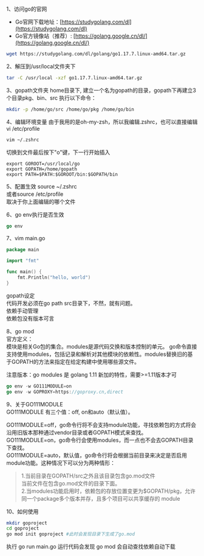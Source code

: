 1、访问go的官网
*   Go官网下载地址：[https://studygolang.com/dl](https://studygolang.com/dl)
*   Go官方镜像站（推荐）: [https://golang.google.cn/dl/](https://golang.google.cn/dl/)
```bash
wget https://studygolang.com/dl/golang/go1.17.7.linux-amd64.tar.gz
```

2、解压到/usr/local文件夹下
```bash
tar -C /usr/local -xzf go1.17.7.linux-amd64.tar.gz
```

3、gopath文件夹
home目录下, 建立一个名为gopath的目录，gopath下再建立3个目录pkg、bin、src
执行以下命令：
```bash
mkdir -p /home/go/src /home/go/pkg /home/go/bin
```

4、编辑环境变量 
由于我用的是oh-my-zsh，所以我编辑.zshrc，也可以直接编辑vi /etc/profile
```bash
vim ~/.zshrc
```
切换到文件最后按下"o"键，下一行开始插入
```vim
export GOROOT=/usr/local/go
export GOPATH=/home/gopath
export PATH=$PATH:$GOROOT/bin:$GOPATH/bin
```

5、配置生效 
source ~/.zshrc <br/>
或者source /etc/profile <br/>
取决于你上面编辑的哪个文件

6、go env执行是否生效
```go
go env
```

7、vim main.go
```go
package main

import "fmt"

func main() {
    fmt.Println("hello, world")
}
```

gopath设定 <br/>
代码开发必须在go path src目录下，不然，就有问题。 <br/>
依赖手动管理 <br/>
依赖包没有版本可言 <br/>

8、go mod <br/>
官方定义：<br/>
模块是相关Go包的集合。modules是源代码交换和版本控制的单元。 go命令直接支持使用modules，包括记录和解析对其他模块的依赖性。modules替换旧的基于GOPATH的方法来指定在给定构建中使用哪些源文件。 <br/>

注意版本：go modules 是 golang 1.11 新加的特性，需要>=1.11版本才可

```go
go env -w GO111MODULE=on
go env -w GOPROXY=https://goproxy.cn,direct
```
9、关于GO111MODULE <br/>
GO111MODULE 有三个值：off, on和auto（默认值）。 <br/>

GO111MODULE=off，go命令行将不会支持module功能，寻找依赖包的方式将会沿用旧版本那种通过vendor目录或者GOPATH模式来查找。<br/>
GO111MODULE=on，go命令行会使用modules，而一点也不会去GOPATH目录下查找。<br/>
GO111MODULE=auto，默认值，go命令行将会根据当前目录来决定是否启用module功能。这种情况下可以分为两种情形：<br/>
>    1.当前目录在GOPATH/src之外且该目录包含go.mod文件<br/>
当前文件在包含go.mod文件的目录下面。<br/>
    2.当modules功能启用时，依赖包的存放位置变更为$GOPATH/pkg，允许同一个package多个版本并存，且多个项目可以共享缓存的 module

10、如何使用
```bash
mkdir goproject
cd goproject
go mod init goproject #此时会发现目录下生成了go.mod
```
执行 go run main.go 运行代码会发现 go mod 会自动查找依赖自动下载


